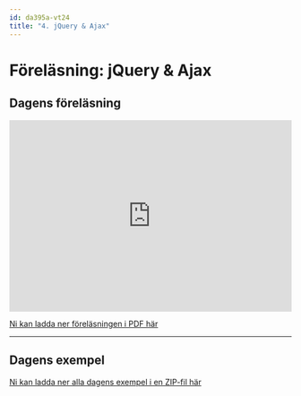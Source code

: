 ```yaml
---
id: da395a-vt24
title: "4. jQuery & Ajax"
---
```


# Föreläsning: jQuery & Ajax

## Dagens föreläsning

<div class="frame">
    <div style="left: 0; width: 100%; height: 0; position: relative; padding-bottom: 56.2696%; padding-top: 58px;"><iframe src="https://www.slideshare.net/slideshow/embed_code/key/Awux0LGX48whxL" style="top: 0; left: 0; width: 100%; height: 100%; position: absolute; border: 0;" allowfullscreen scrolling="no"></iframe></div>
</div>

[Ni kan ladda ner föreläsningen i PDF här](../../assets/pdf/jQueryAjax2023.pdf)

---

## Dagens exempel

[Ni kan ladda ner alla dagens exempel i en ZIP-fil här](../../assets/kod/jQueryAjax.zip)
